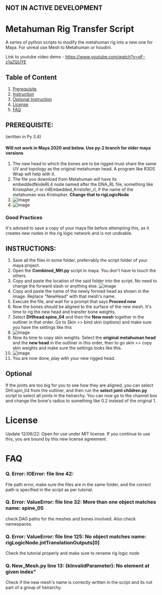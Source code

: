 ## NOT IN ACTIVE DEVELOPMENT

# Metahuman Rig Transfer Script
A series of python scripts to modify the metahuman rig into a new one for Maya. For unreal use Mesh to Metahuman or houdini.

Link to youtube video demo - https://www.youtube.com/watch?v=qF-z1aZQUYE

## Table of Content
1. [Prerequisite](https://github.com/revoconner/metahuman_rig_transfer#prerequisite)
2. [Instruction](https://github.com/revoconner/metahuman_rig_transfer#instructions)
3. [Optional Instruction](https://github.com/revoconner/metahuman_rig_transfer#optional)
4. [License](https://github.com/revoconner/metahuman_rig_transfer#license)
5. [FAQ](https://github.com/revoconner/metahuman_rig_transfer#FAQ)

## PREREQUISITE:
(written in Py 3.4)
#### Will not work in Maya 2020 and below. Use py-2 branch for older maya versions 
1. The new head to which the bones are to be rigged must share the same UV and topology as the original metahuman head. A program like R3DS Wrap will help with it. 
2. The file you download from Metahuman will have its embeddedNodeRL4 node named after the DNA_RL file, something like Kristopher_rl or rl4Embedded_Kristofer_rl, if the name of the metahuman was Kristopher. **Change that to rigLogicNode**
3. ![image](https://user-images.githubusercontent.com/88772846/132264485-74e9d98e-38d9-4227-ab56-1ca9fc5effd5.png)
4. ![image](https://user-images.githubusercontent.com/88772846/132264420-1128a2eb-d1f0-4ec2-bbdc-ea97e150c197.png)

### Good Practices
It's advised to save a copy of your maya file before attempting this, as it creates new nodes in the rig logic network and is not undoable. 


## INSTRUCTIONS: 


1. Save all the files in some folder, preferrably the script folder of your maya project.
2. Open the **Combined_MH.py** script in maya. You don't have to touch the others.
3. Copy and paste the location of the said folder into the script. No need to change the forward slash or anything else.
![image](https://user-images.githubusercontent.com/88772846/132264121-a525cc5c-e89f-4a88-be70-74efe3d18be1.png)
3. Copy and paste the name of the newly formed head as shown in the image. Replace "NewHead" with that mesh's name. 
4. Execute the file, and wait for a prompt that says **Proceed now**
5. Now the bones should be aligned to the surface of the new mesh. It's time to rig the new head and transfer bone weights.
6. Select **DHIhead:spine_04** and then the **New mesh** together in the outliner in that order. Go to Skin >> bind skin (options) and make sure you have the settings like this
7.  ![image](https://user-images.githubusercontent.com/88772846/132264992-14f758d7-3061-4cb3-ae5c-24eb1464d548.png)
8.  Now its time to copy skin weights. Select the **original metahuman head** and the **new head** in the outliner in this order, then to go skin >> copy skin weights and make sure the settings looks like this. 
9.  ![image](https://user-images.githubusercontent.com/88772846/132265047-68307310-67fa-44ef-9059-cfc6b9e2ae58.png)
10.  You are now done, play with your new rigged head.

## Optional
If the joints are too big for you to see how they are aligned, you can select DHI:spin_04 from the outliner, and then run the **select joint children.py** script to select all joints in the heirarchy. You can now go to the channel box and change the bone's radius to something like 0.2 instead of the original 1. 

# License
Update 12/06/22: Open for use under MIT license. If you continue to use this, you are bound by this new license agreement.


# FAQ
###  Q. Error: IOError: file <maya console> line 42:
File path error, make sure the files are in the same folder, and the correct path is specified in the script as per tutorial.
  
###  Q. Error: ValueError: file <maya console> line 32: More than one object matches name: spine_05
check DAG  paths for the meshes and bones involved. Also check namespaces.
  
### Q. Error: ValueError: file <maya console> line 125: No object matches name: rigLogicNode.jntTranslationOutputs[0]
Check the tutorial properly and make sure to rename rig logic node
	
### Q. New_Mesh.py line 13: (kInvalidParameter): No element at given index"
Check if the new mesh's name is correctly written in the script and its not part of a group of heirarchy. 
	
